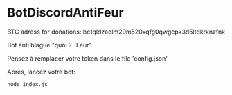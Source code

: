 # BotDiscordAntiFeur  
BTC adress for donations: bc1qldzadlm29m520xqfg0qwgepk3d5ltdkrknzfnk  

Bot anti blague "quoi ? -Feur"

Pensez à remplacer votre token dans le file 'config.json'

Après, lancez votre bot:  
```
node index.js
```
